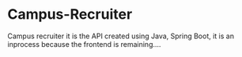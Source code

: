 # Campus-Recruiter
Campus recruiter it is the API created using Java, Spring Boot, it is an inprocess because the frontend is remaining....
